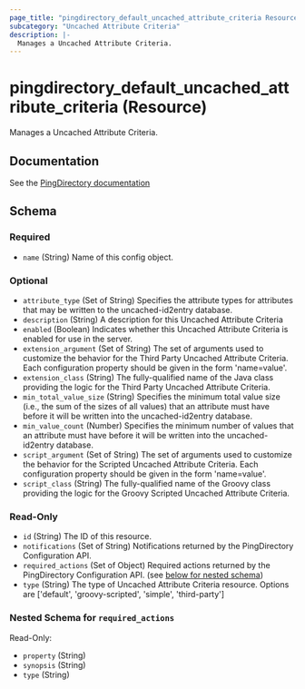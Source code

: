 ```yaml
---
page_title: "pingdirectory_default_uncached_attribute_criteria Resource - terraform-provider-pingdirectory"
subcategory: "Uncached Attribute Criteria"
description: |-
  Manages a Uncached Attribute Criteria.
---
```


# pingdirectory_default_uncached_attribute_criteria (Resource)

Manages a Uncached Attribute Criteria.



## Documentation
See the [PingDirectory documentation](https://docs.pingidentity.com/r/en-us/pingdirectory-93/pd_ds_config_uncached_attrs_entries)

<!-- schema generated by tfplugindocs -->
## Schema

### Required

- `name` (String) Name of this config object.

### Optional

- `attribute_type` (Set of String) Specifies the attribute types for attributes that may be written to the uncached-id2entry database.
- `description` (String) A description for this Uncached Attribute Criteria
- `enabled` (Boolean) Indicates whether this Uncached Attribute Criteria is enabled for use in the server.
- `extension_argument` (Set of String) The set of arguments used to customize the behavior for the Third Party Uncached Attribute Criteria. Each configuration property should be given in the form 'name=value'.
- `extension_class` (String) The fully-qualified name of the Java class providing the logic for the Third Party Uncached Attribute Criteria.
- `min_total_value_size` (String) Specifies the minimum total value size (i.e., the sum of the sizes of all values) that an attribute must have before it will be written into the uncached-id2entry database.
- `min_value_count` (Number) Specifies the minimum number of values that an attribute must have before it will be written into the uncached-id2entry database.
- `script_argument` (Set of String) The set of arguments used to customize the behavior for the Scripted Uncached Attribute Criteria. Each configuration property should be given in the form 'name=value'.
- `script_class` (String) The fully-qualified name of the Groovy class providing the logic for the Groovy Scripted Uncached Attribute Criteria.

### Read-Only

- `id` (String) The ID of this resource.
- `notifications` (Set of String) Notifications returned by the PingDirectory Configuration API.
- `required_actions` (Set of Object) Required actions returned by the PingDirectory Configuration API. (see [below for nested schema](#nestedatt--required_actions))
- `type` (String) The type of Uncached Attribute Criteria resource. Options are ['default', 'groovy-scripted', 'simple', 'third-party']

<a id="nestedatt--required_actions"></a>
### Nested Schema for `required_actions`

Read-Only:

- `property` (String)
- `synopsis` (String)
- `type` (String)




